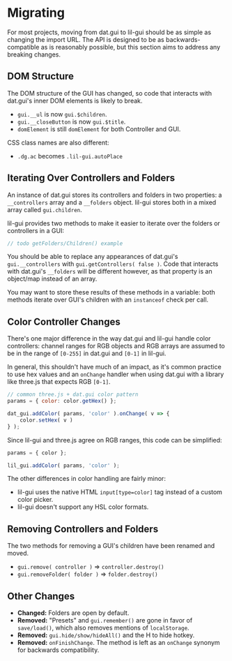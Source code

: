 # Migrating

For most projects, moving from dat.gui to lil-gui should be as simple as changing
the import URL. The API is designed to be as backwards-compatible as is reasonably possible, but this
section aims to address any breaking changes.

## DOM Structure

The DOM structure of the GUI has changed, so code that interacts with dat.gui's inner DOM elements 
is likely to break. 

- `gui.__ul` is now `gui.$children`.
- `gui.__closeButton` is now `gui.$title`.
- `domElement` is still `domElement` for both Controller and GUI.

CSS class names are also different:

- `.dg.ac` becomes `.lil-gui.autoPlace`

## Iterating Over Controllers and Folders

An instance of dat.gui stores its controllers and folders in two properties: a `__controllers` array 
and a `__folders` object. lil-gui stores both in a mixed array called `gui.children`. 

lil-gui provides two methods to make it easier to iterate over the folders or controllers in a GUI:

```js
// todo getFolders/Children() example
```

You should be able to replace any appearances of dat.gui's `gui.__controllers` with 
`gui.getControllers( false )`. Code that interacts with dat.gui's `__folders` will be different however,
as that property is an object/map instead of an array.

You may want to store these results of these methods in a variable: both methods iterate over GUI's 
children with an `instanceof` check per call.

## Color Controller Changes

There's one major difference in the way dat.gui and lil-gui handle color controllers: channel ranges
for RGB objects and RGB arrays are assumed to be in the range of `[0-255]` in dat.gui and `[0-1]` in
lil-gui. 

In general, this shouldn't have much of an impact, as it's common practice to use hex values 
and an `onChange` handler when using dat.gui with a library like three.js that expects RGB `[0-1]`.

```js
// common three.js + dat.gui color pattern
params = { color: color.getHex() };

dat_gui.addColor( params, 'color' ).onChange( v => {
    color.setHex( v ) 
} );
```

Since lil-gui and three.js agree on RGB ranges, this code can be simplified:

```js
params = { color };

lil_gui.addColor( params, 'color' );
```

The other differences in color handling are fairly minor: 

- lil-gui uses the native HTML `input[type=color]` tag instead of a custom color picker.
- lil-gui doesn't support any HSL color formats.

## Removing Controllers and Folders

The two methods for removing a GUI's children have been renamed and moved.

- `gui.remove( controller )` => `controller.destroy()`
- `gui.removeFolder( folder )` => `folder.destroy()`

## Other Changes

- **Changed:** Folders are open by default.
- **Removed:** "Presets" and `gui.remember()` are gone in favor of `save/load()`, which also removes 
mentions of `localStorage`.
- **Removed:** `gui.hide/show/hideAll()` and the <key>H</key> to hide hotkey.
- **Removed:** `onFinishChange`. The method is left as an `onChange` synonym for backwards 
compatibility.